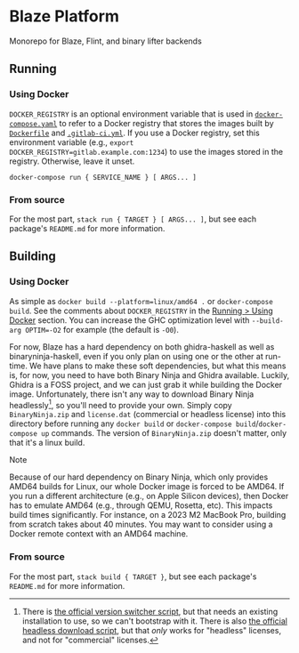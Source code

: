 # Blaze Platform

Monorepo for Blaze, Flint, and binary lifter backends

## Running

### Using Docker

`DOCKER_REGISTRY` is an optional environment variable that is used in [`docker-compose.yaml`](docker-compose.yaml) to refer to a Docker registry that stores the images built by [`Dockerfile`](Dockerfile) and [`.gitlab-ci.yml`](.gitlab-ci.yml).
If you use a Docker registry, set this environment variable (e.g., `export DOCKER_REGISTRY=gitlab.example.com:1234`) to use the images stored in the registry.
Otherwise, leave it unset.

`docker-compose run { SERVICE_NAME } [ ARGS... ]`

### From source

For the most part, `stack run { TARGET } [ ARGS... ]`, but see each package's `README.md` for more information.

## Building

### Using Docker

As simple as `docker build --platform=linux/amd64 .` or `docker-compose build`.
See the comments about `DOCKER_REGISTRY` in the [Running > Using Docker](#using-docker) section.
You can increase the GHC optimization level with `--build-arg OPTIM=-O2` for example (the default is `-O0`).

For now, Blaze has a hard dependency on both ghidra-haskell as well as binaryninja-haskell, even if you only plan on using one or the other at run-time.
We have plans to make these soft dependencies, but what this means is, for now, you need to have both Binary Ninja and Ghidra available.
Luckily, Ghidra is a FOSS project, and we can just grab it while building the Docker image.
Unfortunately, there isn't any way to download Binary Ninja headlessly[^download-binary-ninja-headlessly], so you'll need to provide your own.
Simply copy `BinaryNinja.zip` and `license.dat` (commercial or headless license) into this directory before running any `docker build` or `docker-compose build`/`docker-compose up` commands.
The version of `BinaryNinja.zip` doesn't matter, only that it's a linux build.

[^download-binary-ninja-headlessly]: There is [the official version switcher script](https://github.com/Vector35/binaryninja-api/blob/661c77ab75f1365910e925640577c36dc47c47c7/python/examples/version_switcher.py), but that needs an existing installation to use, so we can't bootstrap with it. There is also [the official headless download script](https://github.com/Vector35/binaryninja-api/blob/661c77ab75f1365910e925640577c36dc47c47c7/scripts/download_headless.py), but that _only_ works for "headless" licenses, and not for "commercial" licenses.

> [!NOTE]
>
> Because of our hard dependency on Binary Ninja, which only provides AMD64 builds for Linux, our whole Docker image is forced to be AMD64.
> If you run a different architecture (e.g., on Apple Silicon devices), then Docker has to emulate AMD64 (e.g., through QEMU, Rosetta, etc).
> This impacts build times significantly.
> For instance, on a 2023 M2 MacBook Pro, building from scratch takes about 40 minutes.
> You may want to consider using a Docker remote context with an AMD64 machine.

### From source

For the most part, `stack build { TARGET }`, but see each package's `README.md` for more information.
